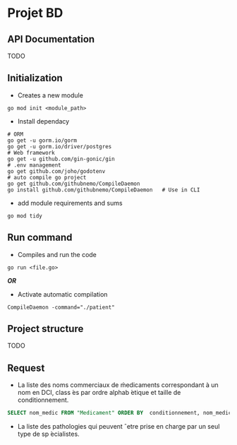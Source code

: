 # Projet BD

## API Documentation

TODO

## Initialization

- Creates a new module
```Shell
go mod init <module_path>
```
- Install dependacy
```Shell
# ORM
go get -u gorm.io/gorm
go get -u gorm.io/driver/postgres
# Web framework
go get -u github.com/gin-gonic/gin
# .env management
go get github.com/joho/godotenv
# auto compile go project
go get github.com/githubnemo/CompileDaemon 
go install github.com/githubnemo/CompileDaemon   # Use in CLI
```
- add module requirements and sums
```Shell
go mod tidy
```

## Run command

- Compiles and run the code
```Shell
go run <file.go>
```

**_OR_**

- Activate automatic compilation
```Shell
CompileDaemon -command="./patient"
```

## Project structure

TODO

## Request

- La liste des noms commerciaux de ḿedicaments correspondant à un nom en DCI, class ́es par ordre alphab ́etique et taille de conditionnement.

```SQL
SELECT nom_medic FROM "Medicament" ORDER BY  conditionnement, nom_medic;
```

- La liste des pathologies qui peuvent ˆetre prise en charge par un seul type de sp ́ecialistes.


